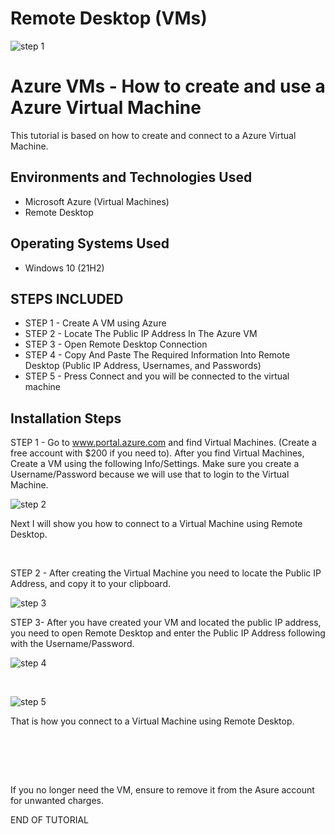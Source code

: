 # Remote Desktop (VMs)
<p align="center">

![step 1](https://github.com/user-attachments/assets/47b50c9a-08f7-4252-92d8-0a7b2bdb8a6f)

<h1>Azure VMs - How to create and use a Azure Virtual Machine</h1>
This tutorial is based on how to create and connect to a Azure Virtual Machine.<br />

<h2>Environments and Technologies Used</h2>

- Microsoft Azure (Virtual Machines)
- Remote Desktop

<h2>Operating Systems Used </h2>

- Windows 10</b> (21H2)

<h2>STEPS INCLUDED</h2>

- STEP 1 - Create A VM using Azure
- STEP 2 - Locate The Public IP Address In The Azure VM
- STEP 3 - Open Remote Desktop Connection
- STEP 4 - Copy And Paste The Required Information Into Remote Desktop (Public IP Address, Usernames, and Passwords) 
- STEP 5 - Press Connect and you will be connected to the virtual machine

<h2>Installation Steps</h2>

STEP 1 - Go to www.portal.azure.com and find Virtual Machines. (Create a free account with $200 if you need to). After you find Virtual Machines, Create a VM using the following Info/Settings. Make sure you create a Username/Password because we will use that to login to the Virtual Machine.

<p>

![step 2](https://github.com/user-attachments/assets/2b9331e9-5092-424d-8e55-38ad405993c5)


</p>
<p>


Next I will show you how to connect to a Virtual Machine using Remote Desktop.
  
</p>
<br />

STEP 2 -  After creating the Virtual Machine you need to locate the Public IP Address, and copy it to your clipboard.

<p>

![step 3](https://github.com/user-attachments/assets/cd4feb16-8184-4348-86ad-7babe774e965)

</p>
<p>

STEP 3- After you have created your VM and located the public IP address, you need to open Remote Desktop and enter the Public IP Address following with the Username/Password. 

<p>

![step 4](https://github.com/user-attachments/assets/149f5a4f-4405-4234-9a63-9aacff1dce75)

</p>
<p>

  
</p>
<br />

<p>

![step 5](https://github.com/user-attachments/assets/a90d8931-fb2a-4a68-bbef-000fd0ac3269)

</p>
<p>

That is how you connect to a Virtual Machine using Remote Desktop.
  
</p>
<br />


  
</p>
<br />



  
</p>
<br />
If you no longer need the VM, ensure to remove it from the Asure account for unwanted charges.

END OF TUTORIAL





